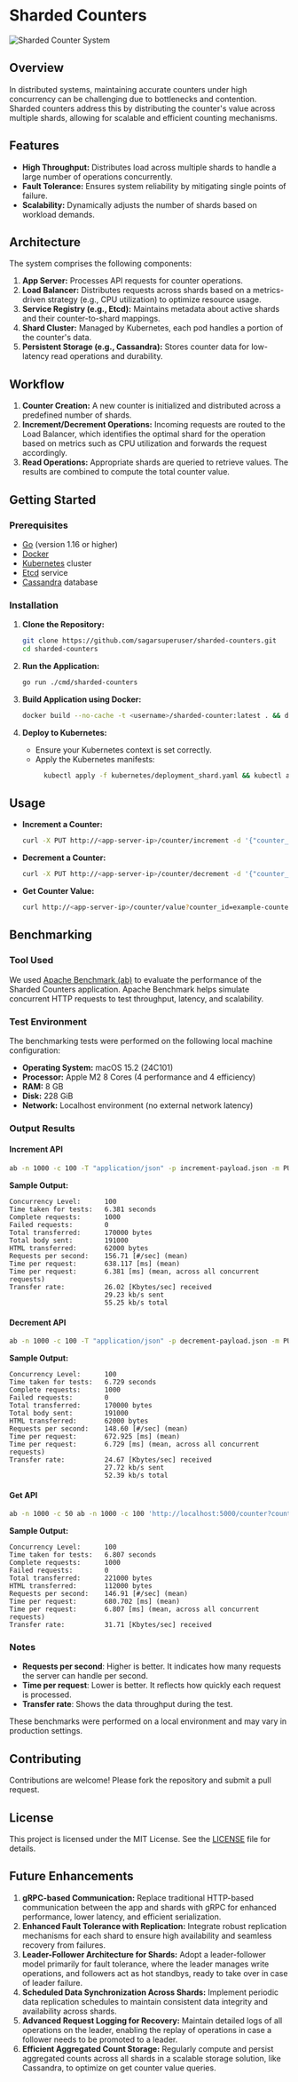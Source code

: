 # Sharded Counters

![Sharded Counter System](images/sharded-counter.png)

## Overview

In distributed systems, maintaining accurate counters under high concurrency can be challenging due to bottlenecks and contention. Sharded counters address this by distributing the counter's value across multiple shards, allowing for scalable and efficient counting mechanisms.

## Features

- **High Throughput:** Distributes load across multiple shards to handle a large number of operations concurrently.
- **Fault Tolerance:** Ensures system reliability by mitigating single points of failure.
- **Scalability:** Dynamically adjusts the number of shards based on workload demands.

## Architecture

The system comprises the following components:

1. **App Server:** Processes API requests for counter operations.
2. **Load Balancer:** Distributes requests across shards based on a metrics-driven strategy (e.g., CPU utilization) to optimize resource usage.
3. **Service Registry (e.g., Etcd):** Maintains metadata about active shards and their counter-to-shard mappings.
4. **Shard Cluster:** Managed by Kubernetes, each pod handles a portion of the counter's data.
5. **Persistent Storage (e.g., Cassandra):** Stores counter data for low-latency read operations and durability.

## Workflow

1. **Counter Creation:** A new counter is initialized and distributed across a predefined number of shards.
2. **Increment/Decrement Operations:** Incoming requests are routed to the Load Balancer, which identifies the optimal shard for the operation based on metrics such as CPU utilization and forwards the request accordingly.
3. **Read Operations:** Appropriate shards are queried to retrieve values. The results are combined to compute the total counter value.

## Getting Started

### Prerequisites

- [Go](https://golang.org/doc/install) (version 1.16 or higher)
- [Docker](https://docs.docker.com/get-docker/)
- [Kubernetes](https://kubernetes.io/docs/setup/) cluster
- [Etcd](https://etcd.io/docs/v3.4.0/getting-started/) service
- [Cassandra](https://cassandra.apache.org/_/quickstart.html) database

### Installation

1. **Clone the Repository:**

   ```bash
   git clone https://github.com/sagarsuperuser/sharded-counters.git
   cd sharded-counters
   ```

2. **Run the Application:**

   ```bash
   go run ./cmd/sharded-counters
   ```

3. **Build Application using Docker:**

   ```bash
   docker build --no-cache -t <username>/sharded-counter:latest . && docker push <username>/sharded-counter:latest
   ```

4. **Deploy to Kubernetes:**

   - Ensure your Kubernetes context is set correctly.
   - Apply the Kubernetes manifests:
     ```bash
       kubectl apply -f kubernetes/deployment_shard.yaml && kubectl apply -f kubernetes/deployment_app.yaml
     ```

## Usage

- **Increment a Counter:**

  ```bash
  curl -X PUT http://<app-server-ip>/counter/increment -d '{"counter_id": "example-counter"}'
  ```

- **Decrement a Counter:**

  ```bash
  curl -X PUT http://<app-server-ip>/counter/decrement -d '{"counter_id": "example-counter"}'
  ```

- **Get Counter Value:**

  ```bash
  curl http://<app-server-ip>/counter/value?counter_id=example-counter
  ```

## Benchmarking

### Tool Used

We used [Apache Benchmark (ab)](https://httpd.apache.org/docs/2.4/programs/ab.html) to evaluate the performance of the Sharded Counters application. Apache Benchmark helps simulate concurrent HTTP requests to test throughput, latency, and scalability.

### Test Environment

The benchmarking tests were performed on the following local machine configuration:
- **Operating System:** macOS 15.2 (24C101)
- **Processor:** Apple M2 8 Cores (4 performance and 4 efficiency)
- **RAM:** 8 GB
- **Disk:** 228 GiB
- **Network:** Localhost environment (no external network latency)

### Output Results

#### Increment API

```bash
ab -n 1000 -c 100 -T "application/json" -p increment-payload.json -m PUT http://localhost:5000/counter/increment
```

**Sample Output:**

```
Concurrency Level:      100
Time taken for tests:   6.381 seconds
Complete requests:      1000
Failed requests:        0
Total transferred:      170000 bytes
Total body sent:        191000
HTML transferred:       62000 bytes
Requests per second:    156.71 [#/sec] (mean)
Time per request:       638.117 [ms] (mean)
Time per request:       6.381 [ms] (mean, across all concurrent requests)
Transfer rate:          26.02 [Kbytes/sec] received
                        29.23 kb/s sent
                        55.25 kb/s total
```


#### Decrement API

```bash
ab -n 1000 -c 100 -T "application/json" -p decrement-payload.json -m PUT http://localhost:5000/counter/decrement
```

**Sample Output:**

```
Concurrency Level:      100
Time taken for tests:   6.729 seconds
Complete requests:      1000
Failed requests:        0
Total transferred:      170000 bytes
Total body sent:        191000
HTML transferred:       62000 bytes
Requests per second:    148.60 [#/sec] (mean)
Time per request:       672.925 [ms] (mean)
Time per request:       6.729 [ms] (mean, across all concurrent requests)
Transfer rate:          24.67 [Kbytes/sec] received
                        27.72 kb/s sent
                        52.39 kb/s total
```

#### Get API

```bash
ab -n 1000 -c 50 ab -n 1000 -c 100 'http://localhost:5000/counter?counter_id=9999zzzzabchhhii'
```

**Sample Output:**

```
Concurrency Level:      100
Time taken for tests:   6.807 seconds
Complete requests:      1000
Failed requests:        0
Total transferred:      221000 bytes
HTML transferred:       112000 bytes
Requests per second:    146.91 [#/sec] (mean)
Time per request:       680.702 [ms] (mean)
Time per request:       6.807 [ms] (mean, across all concurrent requests)
Transfer rate:          31.71 [Kbytes/sec] received
```

### Notes

- **Requests per second**: Higher is better. It indicates how many requests the server can handle per second.
- **Time per request**: Lower is better. It reflects how quickly each request is processed.
- **Transfer rate**: Shows the data throughput during the test.

These benchmarks were performed on a local environment and may vary in production settings.

## Contributing

Contributions are welcome! Please fork the repository and submit a pull request.

## License

This project is licensed under the MIT License. See the [LICENSE](LICENSE) file for details.

## Future Enhancements

1. **gRPC-based Communication:** Replace traditional HTTP-based communication between the app and shards with gRPC for enhanced performance, lower latency, and efficient serialization.
2. **Enhanced Fault Tolerance with Replication:** Integrate robust replication mechanisms for each shard to ensure high availability and seamless recovery from failures.
3. **Leader-Follower Architecture for Shards:** Adopt a leader-follower model primarily for fault tolerance, where the leader manages write operations, and followers act as hot standbys, ready to take over in case of leader failure.
4. **Scheduled Data Synchronization Across Shards:** Implement periodic data replication schedules to maintain consistent data integrity and availability across shards.
5. **Advanced Request Logging for Recovery:** Maintain detailed logs of all operations on the leader, enabling the replay of operations in case a follower needs to be promoted to a leader.
6. **Efficient Aggregated Count Storage:** Regularly compute and persist aggregated counts across all shards in a scalable storage solution, like Cassandra, to optimize on get counter value queries.
